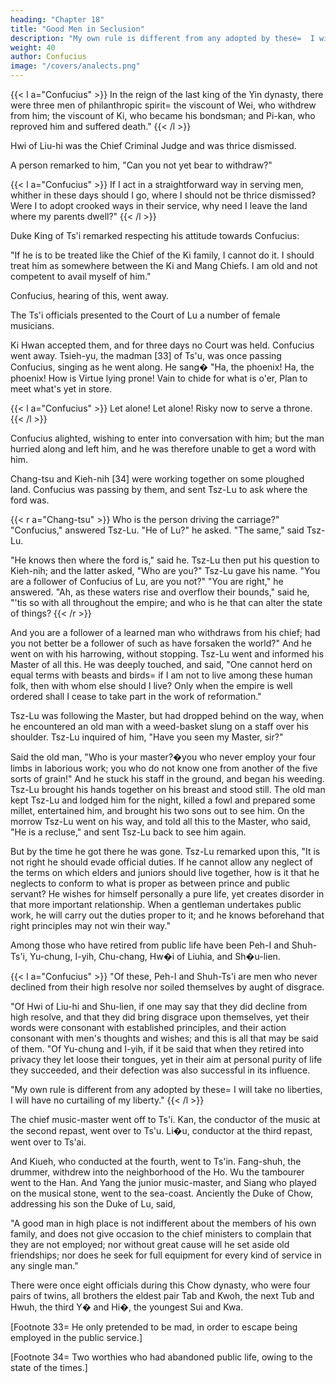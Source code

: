 ```yaml
---
heading: "Chapter 18"
title: "Good Men in Seclusion"
description: "My own rule is different from any adopted by these=  I will take no liberties, I will have no curtailing of my liberty"
weight: 40
author: Confucius
image: "/covers/analects.png"
---
```



{{< l a="Confucius" >}}
In the reign of the last king of the Yin dynasty, there were three men of philanthropic spirit=  the viscount of Wei, who withdrew from him; the viscount of Ki, who became his bondsman; and Pi-kan, who reproved him and suffered death."
{{< /l >}}

Hwi of Liu-hi was the Chief Criminal Judge and was thrice dismissed. 


A person remarked to him, "Can you not yet bear to withdraw?" 

{{< l a="Confucius" >}}
If I act in a straightforward way in serving men, whither in these days should I go, where I should not be thrice dismissed? Were I to adopt crooked ways in their service, why need I leave the land where my parents dwell?" 
{{< /l >}}

Duke King of Ts'i remarked respecting his attitude towards Confucius: 

"If he is to be treated like the Chief of the Ki family, I cannot do it. I should treat him as somewhere between the Ki and Mang Chiefs. I am old and not competent to avail myself of him." 

Confucius, hearing of this, went away. 

The Ts'i officials presented to the Court of Lu a number of female musicians. 

Ki Hwan accepted them, and for three days no Court was held. Confucius went away. Tsieh-yu, the madman [33] of Ts'u, was once passing Confucius, singing as he went along. He sang� "Ha, the phoenix! Ha, the phoenix! How is Virtue lying prone! Vain to chide for what is o'er, Plan to meet what's yet in store. 

{{< l a="Confucius" >}}
Let alone! Let alone! Risky now to serve a throne.
{{< /l >}}

Confucius alighted, wishing to enter into conversation with him; but the man hurried along and left him, and he was therefore unable to get a word with him. 

Chang-tsu and Kieh-nih [34] were working together on some ploughed land. Confucius was passing by them, and sent Tsz-Lu to ask where the ford was.

{{< r a="Chang-tsu" >}}
Who is the person driving the carriage?" "Confucius," answered Tsz-Lu. "He of Lu?" he asked. "The same," said Tsz-Lu. 

"He knows then where the ford is," said he. Tsz-Lu then put his question to Kieh-nih; and the latter asked, "Who are you?" Tsz-Lu gave his name. "You are a follower of Confucius of Lu, are you not?" "You are right," he answered. "Ah, as these waters rise and overflow their bounds," said he, "'tis so with all throughout the empire; and who is he that can alter the state of things? 
{{< /r >}}

And you are a follower of a learned man who withdraws from his chief; had you not better be a follower of such as have forsaken the world?" And he went on with his harrowing, without stopping. Tsz-Lu went and informed his Master of all this. He was deeply touched, and said, "One cannot herd on equal terms with beasts and birds=  if I am not to live among these human folk, then with whom else should I live? Only when the empire is well ordered shall I cease to take part in the work of reformation." 

Tsz-Lu was following the Master, but had dropped behind on the way, when he encountered an old man with a weed-basket slung on a staff over his shoulder. Tsz-Lu inquired of him, "Have you seen my Master, sir?" 

Said the old man, "Who is your master?�you who never employ your four limbs in laborious work; you who do not know one from another of the five sorts of grain!" And he stuck his staff in the ground, and began his weeding. Tsz-Lu brought his hands together on his breast and stood still. The old man kept Tsz-Lu and lodged him for the night, killed a fowl and prepared some millet, entertained him, and brought his two sons out to see him. On the morrow Tsz-Lu went on his way, and told all this to the Master, who said, "He is a recluse," and sent Tsz-Lu back to see him again. 

But by the time he got there he was gone. Tsz-Lu remarked upon this, "It is not right he should evade official duties. If he cannot allow any neglect of the terms on which elders and juniors should live together, how is it that he neglects to conform to what is proper as between prince and public servant? He wishes for himself personally a pure life, yet creates disorder in that more important relationship. When a gentleman undertakes public work, he will carry out the duties proper to it; and he knows beforehand that right principles may not win their way." 

Among those who have retired from public life have been Peh-I and Shuh-Ts'i, Yu-chung, I-yih, Chu-chang, Hw�i of Liuhia, and Sh�u-lien. 

{{< l a="Confucius" >}}
"Of these, Peh-I and Shuh-Ts'i are men who never declined from their high resolve nor soiled themselves by aught of disgrace.

"Of Hwi of Liu-hi and Shu-lien, if one may say that they did decline from high resolve, and that they did bring disgrace upon themselves, yet their words were consonant with established principles, and their action consonant with men's thoughts and wishes; and this is all that may be said of them. "Of Yu-chung and I-yih, if it be said that when they retired into privacy they let loose their tongues, yet in their aim at personal purity of life they succeeded, and their defection was also successful in its influence. 

"My own rule is different from any adopted by these=  I will take no liberties, I will have no curtailing of my liberty." 
{{< /l >}}



The chief music-master went off to Ts'i. Kan, the conductor of the music at the second repast, went over to Ts'u. Li�u, conductor at the third repast, went over to Ts'ai. 

And Kiueh, who conducted at the fourth, went to Ts'in. Fang-shuh, the drummer, withdrew into the neighborhood of the Ho. Wu the tambourer went to the Han. And Yang the junior music-master, and Siang who played on the musical stone, went to the sea-coast. Anciently the Duke of Chow, addressing his son the Duke of Lu, said, 

"A good man in high place is not indifferent about the members of his own family, and does not give occasion to the chief ministers to complain that they are not employed; nor without great cause will he set aside old friendships; nor does he seek for full equipment for every kind of service in any single man." 

There were once eight officials during this Chow dynasty, who were four pairs of twins, all brothers the eldest pair Tab and Kwoh, the next Tub and Hwuh, the third Y� and Hi�, the youngest Sui and Kwa.


[Footnote 33=  He only pretended to be mad, in order to escape being employed in the public service.] 

[Footnote 34=  Two worthies who had abandoned public life, owing to the state of the times.] 